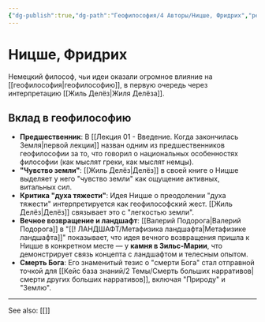```yaml
---
{"dg-publish":true,"dg-path":"Геофилософия/4 Авторы/Ницше, Фридрих","permalink":"/geofilosofiya/4-avtory/niczshe-fridrih/"}
---
```


# Ницше, Фридрих

Немецкий философ, чьи идеи оказали огромное влияние на [[геофилософия\|геофилософию]], в первую очередь через интерпретацию [[Жиль Делёз\|Жиля Делёза]].

## Вклад в геофилософию
- **Предшественник**: В [[Лекция 01 - Введение. Когда закончилась Земля\|первой лекции]] назван одним из предшественников геофилософии за то, что говорил о национальных особенностях философии (как мыслят греки, как мыслят немцы).
- **"Чувство земли"**: [[Жиль Делёз\|Делёз]] в своей книге о Ницше выделяет у него "чувство земли" как ощущение активных, витальных сил.
- **Критика "духа тяжести"**: Идея Ницше о преодолении "духа тяжести" интерпретируется как геофилософский жест. [[Жиль Делёз\|Делёз]] связывает это с "легкостью земли".
- **Вечное возвращение и ландшафт**: [[Валерий Подорога\|Валерий Подорога]] в "[[! ЛАНДШАФТ/Метафизика ландшафта\|Метафизике ландшафта]]" показывает, что идея вечного возвращения пришла к Ницше в конкретном месте — у **камня в Зильс-Марии**, что демонстрирует связь концепта с ландшафтом и телесным опытом.
- **Смерть Бога**: Его знаменитый тезис о "смерти Бога" стал отправной точкой для [[Кейс база знаний/2 Темы/Смерть больших нарративов\|смерти других больших нарративов]], включая "Природу" и "Землю".






---
See also:
[[]]

